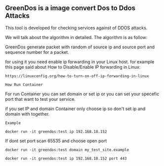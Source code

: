 ## GreenDos is a image convert Dos to Ddos Attacks


This tool is developed for checking services against of DDOS attacks.
 
We will talk about the algorithm in detailed. The algorithm is as follow:

GreenDos generate packet with random of source ip and source port and sequence number for a packet.

for using it you need enable ip forwarding in your Linux host.
for example this page said about How to Disable/Enable IP forwarding in Linux:

```
https://linuxconfig.org/how-to-turn-on-off-ip-forwarding-in-linux
```

```How Run Container```

For run Container you can set domain or set ip or you can set your specefic port that want to test your service.

if you set IP and domain Container only choose ip so don't set ip and domain with together.

```Example```

```docker run -it greendos:test ip 192.168.18.152``` 

If dont set port scan 65535 and choose open port 


```docker run -it greendos:test domain my_test_site.example```

```docker run -it greendos:test ip 192.168.18.152 port 443```